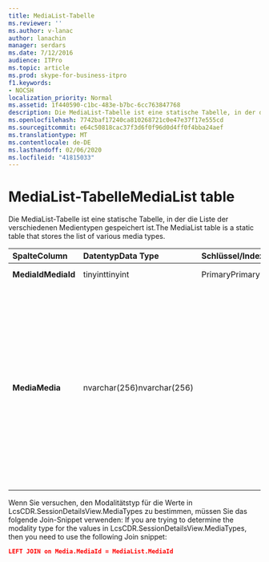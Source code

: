 ```yaml
---
title: MediaList-Tabelle
ms.reviewer: ''
ms.author: v-lanac
author: lanachin
manager: serdars
ms.date: 7/12/2016
audience: ITPro
ms.topic: article
ms.prod: skype-for-business-itpro
f1.keywords:
- NOCSH
localization_priority: Normal
ms.assetid: 1f440590-c1bc-483e-b7bc-6cc763847768
description: Die MediaList-Tabelle ist eine statische Tabelle, in der die Liste der verschiedenen Medientypen gespeichert ist.
ms.openlocfilehash: 7742baf17240ca810268721c0e47e37f17e555cd
ms.sourcegitcommit: e64c50818cac37f3d6f0f96d0d4ff0f4bba24aef
ms.translationtype: MT
ms.contentlocale: de-DE
ms.lasthandoff: 02/06/2020
ms.locfileid: "41815033"
---
```

# <a name="medialist-table"></a><span data-ttu-id="c73b4-103">MediaList-Tabelle</span><span class="sxs-lookup"><span data-stu-id="c73b4-103">MediaList table</span></span>
 
<span data-ttu-id="c73b4-104">Die MediaList-Tabelle ist eine statische Tabelle, in der die Liste der verschiedenen Medientypen gespeichert ist.</span><span class="sxs-lookup"><span data-stu-id="c73b4-104">The MediaList table is a static table that stores the list of various media types.</span></span>
  
|<span data-ttu-id="c73b4-105">**Spalte**</span><span class="sxs-lookup"><span data-stu-id="c73b4-105">**Column**</span></span>|<span data-ttu-id="c73b4-106">**Datentyp**</span><span class="sxs-lookup"><span data-stu-id="c73b4-106">**Data Type**</span></span>|<span data-ttu-id="c73b4-107">**Schlüssel/Index**</span><span class="sxs-lookup"><span data-stu-id="c73b4-107">**Key/Index**</span></span>|<span data-ttu-id="c73b4-108">**Details**</span><span class="sxs-lookup"><span data-stu-id="c73b4-108">**Details**</span></span>|
|:-----|:-----|:-----|:-----|
|<span data-ttu-id="c73b4-109">**MediaId**</span><span class="sxs-lookup"><span data-stu-id="c73b4-109">**MediaId**</span></span> <br/> |<span data-ttu-id="c73b4-110">tinyint</span><span class="sxs-lookup"><span data-stu-id="c73b4-110">tinyint</span></span>  <br/> |<span data-ttu-id="c73b4-111">Primary</span><span class="sxs-lookup"><span data-stu-id="c73b4-111">Primary</span></span>  <br/> |<span data-ttu-id="c73b4-112">Werte: 1-7</span><span class="sxs-lookup"><span data-stu-id="c73b4-112">Values: 1-7</span></span>  <br/> |
|<span data-ttu-id="c73b4-113">**Media**</span><span class="sxs-lookup"><span data-stu-id="c73b4-113">**Media**</span></span> <br/> |<span data-ttu-id="c73b4-114">nvarchar(256)</span><span class="sxs-lookup"><span data-stu-id="c73b4-114">nvarchar(256)</span></span>  <br/> || <span data-ttu-id="c73b4-115">Statische Zuordnung von MediaID- und Media-Werten</span><span class="sxs-lookup"><span data-stu-id="c73b4-115">Static mapping of MediaID and Media values:</span></span> <br/>  <span data-ttu-id="c73b4-116">1 – Sofortnachrichten</span><span class="sxs-lookup"><span data-stu-id="c73b4-116">1 -- IM</span></span> <br/>  <span data-ttu-id="c73b4-117">2-Dateiübertragung</span><span class="sxs-lookup"><span data-stu-id="c73b4-117">2 - File Transfer</span></span> <br/>  <span data-ttu-id="c73b4-118">3 – Remote Unterstützung</span><span class="sxs-lookup"><span data-stu-id="c73b4-118">3 - Remote Assistance</span></span> <br/>  <span data-ttu-id="c73b4-119">4 – Anwendungsfreigabe</span><span class="sxs-lookup"><span data-stu-id="c73b4-119">4 - Application Sharing</span></span> <br/>  <span data-ttu-id="c73b4-120">5 – Audio</span><span class="sxs-lookup"><span data-stu-id="c73b4-120">5 -- Audio</span></span> <br/>  <span data-ttu-id="c73b4-121">6 – Video</span><span class="sxs-lookup"><span data-stu-id="c73b4-121">6 -- Video</span></span> <br/>  <span data-ttu-id="c73b4-122">7-App-Einladung</span><span class="sxs-lookup"><span data-stu-id="c73b4-122">7 - App Invite</span></span> <br/> |
   
<span data-ttu-id="c73b4-123">Wenn Sie versuchen, den Modalitätstyp für die Werte in LcsCDR.SessionDetailsView.MediaTypes zu bestimmen, müssen Sie das folgende Join-Snippet verwenden: </span><span class="sxs-lookup"><span data-stu-id="c73b4-123">If you are trying to determine the modality type for the values in LcsCDR.SessionDetailsView.MediaTypes, then you need to use the following Join snippet:</span></span> 
  
```json
LEFT JOIN on Media.MediaId = MediaList.MediaId
```

